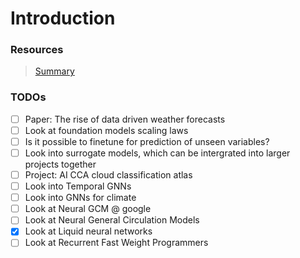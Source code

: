 # Introduction

### Resources

> [Summary](https://github.com/shengchaochen82/Awesome-Foundation-Models-for-Weather-and-Climate)

### TODOs

- [ ] Paper: The rise of data driven weather forecasts
- [ ] Look at foundation models scaling laws
- [ ] Is it possible to finetune for prediction of unseen variables?
- [ ] Look into surrogate models, which can be intergrated into larger projects together
- [ ] Project: AI CCA cloud classification atlas 
- [ ] Look into Temporal GNNs
- [ ] Look into GNNs for climate
- [ ] Look at Neural GCM @ google
- [ ] Look at Neural General Circulation Models
- [x] Look at Liquid neural networks
- [ ] Look at Recurrent Fast Weight Programmers